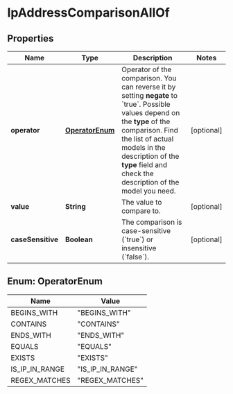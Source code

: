 

# IpAddressComparisonAllOf


## Properties

| Name | Type | Description | Notes |
|------------ | ------------- | ------------- | -------------|
|**operator** | [**OperatorEnum**](#OperatorEnum) | Operator of the comparison. You can reverse it by setting **negate** to &#x60;true&#x60;.   Possible values depend on the **type** of the comparison. Find the list of actual models in the description of the **type** field and check the description of the model you need. |  [optional] |
|**value** | **String** | The value to compare to. |  [optional] |
|**caseSensitive** | **Boolean** | The comparison is case-sensitive (&#x60;true&#x60;) or insensitive (&#x60;false&#x60;). |  [optional] |



## Enum: OperatorEnum

| Name | Value |
|---- | -----|
| BEGINS_WITH | &quot;BEGINS_WITH&quot; |
| CONTAINS | &quot;CONTAINS&quot; |
| ENDS_WITH | &quot;ENDS_WITH&quot; |
| EQUALS | &quot;EQUALS&quot; |
| EXISTS | &quot;EXISTS&quot; |
| IS_IP_IN_RANGE | &quot;IS_IP_IN_RANGE&quot; |
| REGEX_MATCHES | &quot;REGEX_MATCHES&quot; |



